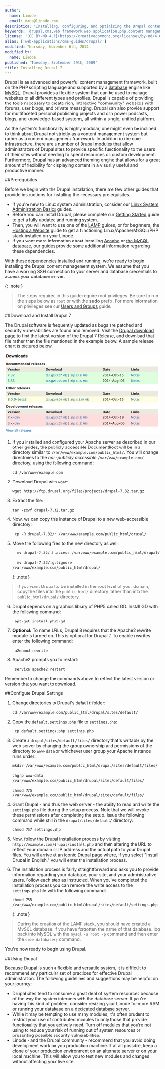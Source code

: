```yaml
---
author:
  name: Linode
  email: docs@linode.com
description: 'Installing, configuring, and optimizing the Drupal content management framework on your Linode.'
keywords: 'drupal,cms,web framework,web application,php,content management system,content management framwork'
license: '[CC BY-ND 4.0](https://creativecommons.org/licenses/by-nd/4.0)'
alias: ['web-applications/cms-guides/drupal/']
modified: Thursday, November 6th, 2014
modified_by:
  name: Linode
published: 'Tuesday, September 29th, 2009'
title: Installing Drupal 7
---
```


Drupal is an advanced and powerful content management framework, built on the PHP scripting language and supported by a [database](/content/databases/) engine like [MySQL](/content/databases/mysql/). Drupal provides a flexible system that can be used to manage websites of all different types and profiles. Drupal is capable of providing the tools necessary to create rich, interactive "community" websites with forums, user blogs, and private messaging. Drupal can also provide support for multifaceted personal publishing projects and can power podcasts, blogs, and knowledge-based systems, all within a single, unified platform.

As the system's functionality is highly modular, one might even be inclined to think about Drupal not strictly as a content management system but rather as a content management framework. In addition to the core infrastructure, there are a number of Drupal modules that allow administrators of Drupal sites to provide specific functionality to the users of their sites without needing to spend resources on custom development. Furthermore, Drupal has an advanced theming engine that allows for a great amount of flexibility for displaying content in a visually useful and productive manner.

##Prerequisites

Before we begin with the Drupal installation, there are few other guides that provide instructions for installing the necessary prerequisites.

- If you're new to Linux system administration, consider our [Linux System Administration Basics](/content/tools-reference/linux-system-administration-basics/) guides.
- Before you can install Drupal, please complete our [Getting Started](/content/getting-started/) guide to get a fully updated and running system.
- Then, you will want to use one of the [LAMP](/content/lamp-guides/) guides, or for beginners, the [Hosting a Website](/content/websites/hosting-a-website) guide to get a functioning Linux/Apache/MySQL/PHP stack installed on your Linode.
- If you want more information about installing [Apache](/content/web-servers/apache/) or [the MySQL database](/content/databases/mysql), our guides provide some additional information regarding these dependencies.

With these dependencies installed and running, we're ready to begin installing the Drupal content management system. We assume that you have a working SSH connection to your server and database credentials to access your database server.

{: .note }
>
>The steps required in this guide require root privileges. Be sure to run the steps below as ``root`` or with the **sudo** prefix. For more information on privileges see our [Users and Groups](/content/tools-reference/linux-users-and-groups) guide.

##Download and Install Drupal 7

The Drupal software is frequently updated as bugs are patched and security vulnerabilities are found and removed. Visit the [Drupal download page](http://drupal.org/project/drupal) to find the latest version of the Drupal 7 Release, and download that file rather than the file mentioned in the example below. A sample release chart is pictured below.

[![Drupal Download Chart.](/content/assets/drupal-download-7.png)](/content/assets/drupal-download-7.png)

1.  If you installed and configured your Apache server as described in our other guides, the publicly accessible DocumentRoot will be in a directory similar to `/var/www/example.com/public_html/`. You will change directories to the *non-publicly accessible* `/var/www/example.com/` directory, using the following command:

        cd /var/www/example.com

2.  Download Drupal with `wget`:

        wget http://ftp.drupal.org/files/projects/drupal-7.32.tar.gz

3.  Extract the file:

        tar -zxvf drupal-7.32.tar.gz

4.  Now, we can copy this instance of Drupal to a new web-accessible directory:

         cp -R drupal-7.32/* /var/www/example.com/public_html/drupal/

5. Move the following files to the new directory as well:


         mv drupal-7.32/.htaccess /var/www/example.com/public_html/drupal/

         mv drupal-7.32/.gitignore /var/www/example.com/public_html/drupal/


     {: .note }
>
>If you want Drupal to be installed in the root level of your domain, copy the files into the `public_html/` directory rather than into the `public_html/drupal/` directory.

6. Drupal depends on a graphics library of PHP5 called GD. Install GD with the following command:

        apt-get install php5-gd

7. **Optional:** To name URLs, Drupal 8 requires that the Apache2 rewrite module is turned on. This is optional for Drupal 7. To enable rewrites enter the following command:

        a2enmod rewrite

8. Apache2 prompts you to restart:

        service apache2 restart

Remember to change the commands above to reflect the latest version or version that you want to download.

##Configure Drupal Settings

1.  Change directories to Drupal's `default` folder:

        cd /var/www/example.com/public_html/drupal/sites/default/

2. Copy the `default.settings.php` file to `settings.php`:

        cp default.settings.php settings.php

3.  Create a `drupal/sites/default/files/` directory that's writable by the web server by changing the group ownership and permissions of the directory to `www-data` or whichever user group your Apache instance runs under:

        mkdir /var/www/example.com/public_html/drupal/sites/default/files/

        chgrp www-data /var/www/example.com/public_html/drupal/sites/default/files/

        chmod 775 /var/www/example.com/public_html/drupal/sites/default/files/

4.  Grant Drupal - and thus the web server - the ability to read and write the `settings.php` file during the setup process. Note that we will revoke these permissions after completing the setup. Issue the following command while still in the `drupal/sites/default/` directory:

        chmod 757 settings.php

5.  Now, follow the Drupal installation process by visiting `http://example.com/drupal/install.php` and then altering the URL to reflect your domain or IP address and the actual path to your Drupal files. You will arrive at an iconic Drupal page where, if you select "Install Drupal in English," you will enter the installation process.


6.  The installation process is fairly straightforward and asks you to provide information regarding your database, your site, and your administrative users. Follow each step as instructed. When you've completed the installation process you can remove the write access to the `settings.php` file with the following command:

        chmod 755 /var/www/example.com/public_html/drupal/sites/default/settings.php

    {: .note }
>
> During the creation of the LAMP stack, you should have created a MySQL database. If you have forgotten the name of that database, log back into MySQL with the `mysql -u root -p` command and then enter the `show databases;` command.

You're now ready to begin using Drupal.

##Using Drupal


Because Drupal is such a flexible and versatile system, it is difficult to recommend any particular set of practices for effective Drupal administration. The following guidelines and suggestions may be helpful on your journey:

-   Drupal sites tend to consume a great deal of system resources because of the way the system interacts with the database server. If you're having this kind of problem, consider resizing your Linode for more RAM or running your database on a [dedicated database server](/content/databases/mysql/using-mysql-relational-databases-on-debian-7-wheezy).
-   While it may be tempting to use many modules, it's often prudent to restrict your use of contributed modules to only those that provide functionality that you actively need. Turn off modules that you're not using to reduce your risk of running out of system resources or presenting possible security vulnerabilities.
-   Linode - and the Drupal community - recommend that you avoid doing development work on you production machine. If at all possible, keep a clone of your production environment on an alternate server or on your local machine. This will allow you to test new modules and changes without affecting your live site.



